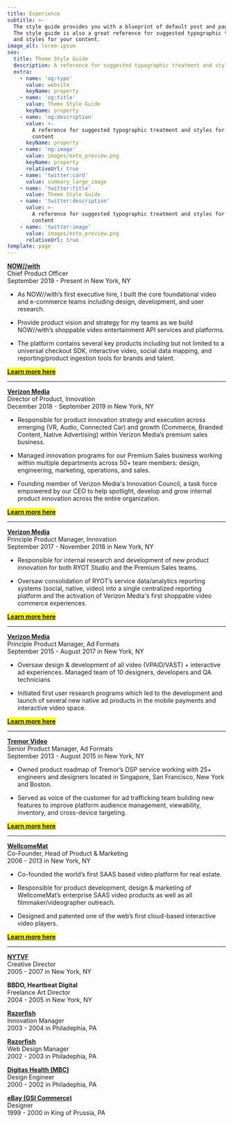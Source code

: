 ```yaml
---
title: Experience
subtitle: >-
  The style guide provides you with a blueprint of default post and page styles.
  The style guide is also a great reference for suggested typographic treatment
  and styles for your content.
image_alt: lorem-ipsum
seo:
  title: Theme Style Guide
  description: A reference for suggested typographic treatment and styles for your content
  extra:
    - name: 'og:type'
      value: website
      keyName: property
    - name: 'og:title'
      value: Theme Style Guide
      keyName: property
    - name: 'og:description'
      value: >-
        A reference for suggested typographic treatment and styles for your
        content
      keyName: property
    - name: 'og:image'
      value: images/exto_preview.png
      keyName: property
      relativeUrl: true
    - name: 'twitter:card'
      value: summary_large_image
    - name: 'twitter:title'
      value: Theme Style Guide
    - name: 'twitter:description'
      value: >-
        A reference for suggested typographic treatment and styles for your
        content
    - name: 'twitter:image'
      value: images/exto_preview.png
      relativeUrl: true
template: page
---
```

[**NOW//with**](https://nowwith.com/)
<BR>
Chief Product Officer
<BR>
September 2019 - Present in New York, NY

*   As NOW//with’s first executive hire, I built the core foundational video and e-commerce teams including design, development, and user research.

*   Provide product vision and strategy for my teams as we build NOW//with’s shoppable video entertainment API services and platforms.

*   The platform contains several key products including but not limited to a universal checkout SDK, interactive video, social data mapping, and reporting/product ingestion tools for brands and talent.

<mark>[**Learn more here**](/portfolio/project-1/)</mark>

<HR>

[**Verizon Media**](https://www.verizonmedia.com/)<BR>
Director of Product, Innovation<BR>
December 2018 - September 2019 in New York, NY

*   Responsible for product innovation strategy and execution across emerging (VR, Audio, Connected Car) and growth (Commerce, Branded Content, Native Advertising) within Verizon Media’s premium sales business.

*   Managed innovation programs for our Premium Sales business working within multiple departments across 50+ team members: design, engineering, marketing, operations, and sales.

*   Founding member of Verizon Media's Innovation Council, a task force empowered by our CEO  to help spotlight, develop and grow internal product innovation across the entire organization.

<mark>[**Learn more here**](/portfolio/project-2/)</mark>

<HR>

[**Verizon Media**](https://www.verizonmedia.com/)<BR>
Principle Product Manager, Innovation<BR>
September 2017 -  November 2018 in New York, NY

*   Responsible for internal research and development of new product innovation for both RYOT Studio and the Premium Sales teams.

*   Oversaw consolidation of RYOT’s service data/analytics reporting systems (social, native, video) into a single centralized reporting platform and the activation of Verizon Media's first shoppable video commerce experiences.

<mark>[**Learn more here**](/portfolio/project-3/)</mark>

<HR>

[**Verizon Media**](https://www.verizonmedia.com/)<BR>
Principle Product Manager, Ad Formats<BR>
September 2015 -  August 2017 in New York, NY

*   Oversaw design & development of all video (VPAID/VAST) + interactive ad experiences.
    Managed team of 10 designers, developers and QA technicians

*   Initiated first user research programs which led to the development and launch of several new native ad products in the mobile payments and interactive video space.

<mark>[**Learn more here**](/portfolio/project-4/)</mark>

<HR>

[**Tremor Video**](https://www.tremorvideo.com/)<BR>
Senior Product Manager, Ad Formats<BR>
September 2013 -  August 2015 in New York, NY

*   Owned product roadmap of Tremor’s DSP service working with 25+ engineers and designers located in Singapore, San Francisco, New York and Boston.


*   Served as voice of the customer for ad trafficking team building new features to improve platform audience management, viewability, inventory, and cross-device targeting.

<mark>[**Learn more here**](/portfolio/project-6/)</mark>

<HR>

[**WellcomeMat**](https://www.wellcomemat.com/)<BR>
Co-Founder, Head of Product & Marketing<BR>
2006 -  2013 in New York, NY

*   Co-founded the world’s first SAAS based video platform for real estate.

*   Responsible for product development, design & marketing of WellcomeMat’s enterprise SAAS video products as well as all filmmaker/videographer outreach. 

*   Designed and patented one of the web’s first cloud-based interactive video players.

<mark>[**Learn more here**](/portfolio/project-7/)</mark>

<HR>

[**NYTVF**](https://www.nytvf.com/)<BR>
Creative Director<BR>
2005 - 2007 in New York, NY

**BBDO, Heartbeat Digital**<BR>
Freelance Art Director<BR>
2004 - 2005 in New York, NY

[**Razorfish**](https://www.razorfish.com/)<BR>
Innovation Manager<BR>
2003 - 2004 in Philadephia, PA

[**Razorfish**](https://www.razorfish.com/)<BR>
Web Design Manager<BR>
2002 - 2003 in Philadephia, PA

[**Digitas Health (MBC)**](https://www.digitashealth.com/)<BR>
Design Engineer<BR>
2000 - 2002 in Philadephia, PA

[**eBay (GSI Commerce)**](https://www.ebay.com/)<BR>
Designer<BR>
1999 - 2000 in King of Prussia, PA
#
